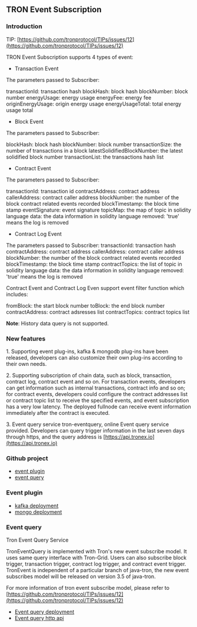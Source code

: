 
## TRON Event Subscription

<h3> Introduction </h3>

TIP: [https://github.com/tronprotocol/TIPs/issues/12](https://github.com/tronprotocol/TIPs/issues/12)

TRON Event Subscription supports 4 types of event:

- Transaction Event

The parameters passed to Subscriber:

transactionId: transaction hash
blockHash: block hash
blockNumber: block number
energyUsage: energy usage
energyFee: energy fee
originEnergyUsage: origin energy usage
energyUsageTotal: total energy usage total

- Block Event

The parameters passed to Subscriber:

blockHash: block hash
blockNumber: block number
transactionSize: the number of transactions in a block
latestSolidifiedBlockNumber: the latest solidified block number
transactionList: the transactions hash list

- Contract Event

The parameters passed to Subscriber:

transactionId: transaction id
contractAddress: contract address
callerAddress: contract caller address
blockNumber: the number of the block contract related events recorded
blockTimestamp: the block time stamp
eventSignature: event signature
topicMap: the map of topic in solidity language
data: the data information in solidity language
removed: 'true' means the log is removed


- Contract Log Event

The parameters passed to Subscriber:
transactionId: transaction hash
contractAddress: contract address
callerAddress: contract caller address
blockNumber: the number of the block contract related events recorded
blockTimestamp: the block time stamp
contractTopics: the list of topic in solidity language
data: the data information in solidity language
removed: 'true' means the log is removed


Contract Event and Contract Log Even support event filter function which includes:

fromBlock: the start block number
toBlock: the end block number
contractAddress: contract adsresses list
contractTopics: contract topics list

**Note**: History data query is not supported.


<h3> New features </h3>

1.&nbsp;Supporting event plug-ins, kafka & mongodb plug-ins have been released, developers can also customize their own plug-ins according to their own needs.

2.&nbsp;Supporting subscription of chain data, such as block, transaction, contract log, contract event and so on. For transaction events, developers can get information such as internal transactions, contract info and so on; for contract events, developers could configure the contract addresses list or contract topic list to receive the specified events, and event subscription has a very low latency. The deployed fullnode can receive event information immediately after the contract is executed.

3.&nbsp;Event query service tron-eventquery, online Event query service provided. Developers can query trigger information in the last seven days through https, and the query address is [https://api.tronex.io](https://api.tronex.io)

<h3> Github project </h3>

- [event plugin](https://github.com/tronprotocol/event-plugin)
- [event query](https://github.com/tronprotocol/tron-eventquery)

<h3> Event plugin </h3>

- [kafka deployment](https://tronprotocol.github.io/documentation-en/developers/deployment/#kafka)
- [mongo deployment](https://tronprotocol.github.io/documentation-en/developers/deployment/#mongo)

<h3> Event query </h3>

Tron Event Query Service

TronEventQuery is implemented with Tron's new event subscribe model. It uses same query interface with Tron-Grid. Users can also subscribe block trigger, transaction trigger, contract log trigger, and contract event trigger. TronEvent is independent of a particular branch of java-tron, the new event subscribes model will be released on version 3.5 of java-tron.

For more information of tron event subscribe model, please refer to [https://github.com/tronprotocol/TIPs/issues/12](https://github.com/tronprotocol/TIPs/issues/12)

- [Event query deployment](https://tronprotocol.github.io/documentation-en/developers/deployment/#event-subscribe-plugin-deployment)
- [Event query http api](https://github.com/tronprotocol/documentation-en/tree/master/docs_without_index/plugin/event-query-http.md)